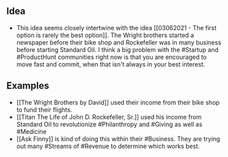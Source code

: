 ## Idea
- This idea seems closely intertwine with the idea [[03062021 - The first option is rarely the best option]]. The Wright brothers started a newspaper before their bike shop and Rockefeller was in many business before starting Standard Oil. I think a big problem with the #Startup and #ProductHunt communities right now is that you are encouraged to move fast and commit, when that isn't always in your best interest.


## Examples
- [[The Wright Brothers by David]] used their income from their bike shop to fund their flights. 
- [[Titan The Life of John D. Rockefeller, Sr.]] used his income from Standard Oil to revolutionize #Philanthropy and #Giving as well as #Medicine
-  [[Ask Finny]] is kind of doing this within their #Business. They are trying out many #Streams of #Revenue to determine which works best. 